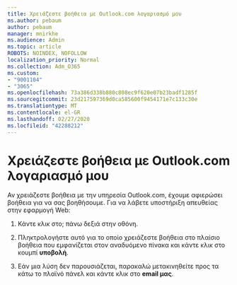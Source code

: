 ```yaml
---
title: Χρειάζεστε βοήθεια με Outlook.com λογαριασμό μου
ms.author: pebaum
author: pebaum
manager: mnirkhe
ms.audience: Admin
ms.topic: article
ROBOTS: NOINDEX, NOFOLLOW
localization_priority: Normal
ms.collection: Adm_O365
ms.custom:
- "9001104"
- "3065"
ms.openlocfilehash: 73a386d338b880c808ec9f620e07b23badf1285f
ms.sourcegitcommit: 23d217597369d0ca585600f9454171e7c133c30e
ms.translationtype: MT
ms.contentlocale: el-GR
ms.lasthandoff: 02/27/2020
ms.locfileid: "42288212"
---
```

# <a name="need-help-with-my-outlookcom-account"></a>Χρειάζεστε βοήθεια με Outlook.com λογαριασμό μου

Αν χρειάζεστε βοήθεια με την υπηρεσία Outlook.com, έχουμε αφιερώσει βοήθεια για να σας βοηθήσουμε. Για να λάβετε υποστήριξη απευθείας στην εφαρμογή Web: 

1. Κάντε κλικ στο; πάνω δεξιά στην οθόνη. 

2. Πληκτρολογήστε αυτό για το οποίο χρειάζεστε βοήθεια στο πλαίσιο βοήθεια που εμφανίζεται στον αναδυόμενο πίνακα και κάντε κλικ στο κουμπί **υποβολή**. 

3. Εάν μια λύση δεν παρουσιάζεται, παρακαλώ μετακινηθείτε προς τα κάτω το πλαϊνό πάνελ και κάντε κλικ στο **email μας**.
